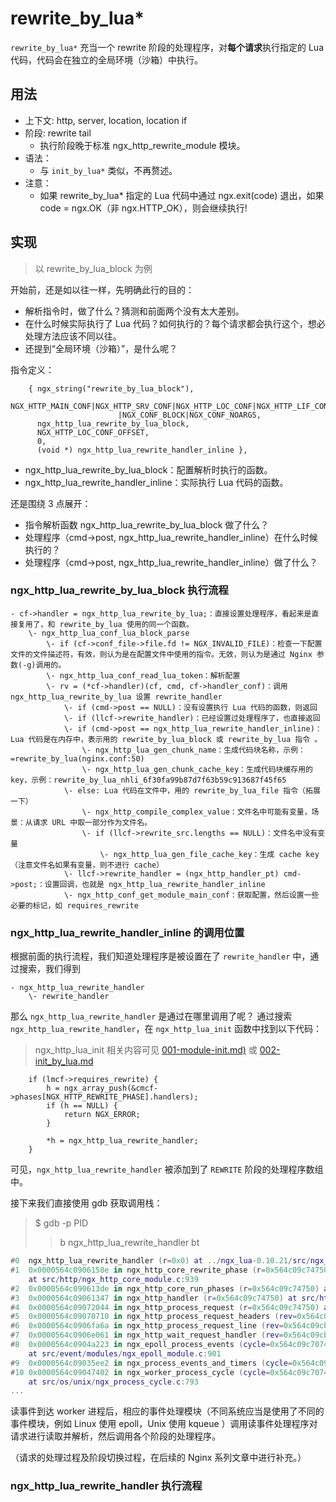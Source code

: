 # rewrite_by_lua*

`rewrite_by_lua*` 充当一个 rewrite 阶段的处理程序，对**每个请求**执行指定的 Lua 代码，代码会在独立的全局环境（沙箱）中执行。

## 用法

- 上下文: http, server, location, location if
- 阶段: rewrite tail
  - 执行阶段晚于标准 ngx_http_rewrite_module 模块。
- 语法：
    - 与 `init_by_lua*` 类似，不再赘述。
- 注意：
  - 如果 rewrite_by_lua* 指定的 Lua 代码中通过 ngx.exit(code) 退出，如果 code = ngx.OK（非 ngx.HTTP_OK），则会继续执行!

## 实现

> 以 rewrite_by_lua_block 为例

开始前，还是如以往一样，先明确此行的目的：

- 解析指令时，做了什么？猜测和前面两个没有太大差别。
- 在什么时候实际执行了 Lua 代码？如何执行的？每个请求都会执行这个，想必处理方法应该不同以往。
- 还提到“全局环境（沙箱）”，是什么呢？

指令定义：

```
    { ngx_string("rewrite_by_lua_block"),
      NGX_HTTP_MAIN_CONF|NGX_HTTP_SRV_CONF|NGX_HTTP_LOC_CONF|NGX_HTTP_LIF_CONF
                        |NGX_CONF_BLOCK|NGX_CONF_NOARGS,
      ngx_http_lua_rewrite_by_lua_block,
      NGX_HTTP_LOC_CONF_OFFSET,
      0,
      (void *) ngx_http_lua_rewrite_handler_inline },
```

- ngx_http_lua_rewrite_by_lua_block：配置解析时执行的函数。
- ngx_http_lua_rewrite_handler_inline：实际执行 Lua 代码的函数。

还是围绕 3 点展开：

- 指令解析函数 ngx_http_lua_rewrite_by_lua_block 做了什么？
- 处理程序（cmd->post, ngx_http_lua_rewrite_handler_inline）在什么时候执行的？
- 处理程序（cmd->post, ngx_http_lua_rewrite_handler_inline）做了什么？

### ngx_http_lua_rewrite_by_lua_block 执行流程

```
- cf->handler = ngx_http_lua_rewrite_by_lua;：直接设置处理程序，看起来是直接复用了，和 rewrite_by_lua 使用的同一个函数。
    \- ngx_http_lua_conf_lua_block_parse
        \- if (cf->conf_file->file.fd != NGX_INVALID_FILE)：检查一下配置文件的文件描述符，有效，则认为是在配置文件中使用的指令。无效，则认为是通过 Nginx 参数(-g)调用的。
        \- ngx_http_lua_conf_read_lua_token：解析配置
        \- rv = (*cf->handler)(cf, cmd, cf->handler_conf)：调用 ngx_http_lua_rewrite_by_lua 设置 rewrite_handler
            \- if (cmd->post == NULL)：没有设置执行 Lua 代码的函数，则返回
            \- if (llcf->rewrite_handler)：已经设置过处理程序了，也直接返回
            \- if (cmd->post == ngx_http_lua_rewrite_handler_inline)：Lua 代码是在内存中，表示用的 rewrite_by_lua_block 或 rewrite_by_lua 指令 。
                \- ngx_http_lua_gen_chunk_name：生成代码块名称，示例：=rewrite_by_lua(nginx.conf:50)
                \- ngx_http_lua_gen_chunk_cache_key：生成代码块缓存用的 key，示例：rewrite_by_lua_nhli_6f30fa99b87d7f63b59c913687f45f65
            \- else: Lua 代码在文件中，用的 rewrite_by_lua_file 指令（拓展一下）
                \- ngx_http_compile_complex_value：文件名中可能有变量，场景：从请求 URL 中取一部分作为文件名。
                \- if (llcf->rewrite_src.lengths == NULL)：文件名中没有变量
                    \- ngx_http_lua_gen_file_cache_key：生成 cache key（注意文件名如果有变量，则不进行 cache）
            \- llcf->rewrite_handler = (ngx_http_handler_pt) cmd->post;：设置回调，也就是 ngx_http_lua_rewrite_handler_inline
            \- ngx_http_conf_get_module_main_conf：获取配置，然后设置一些必要的标记，如 requires_rewrite
```

### ngx_http_lua_rewrite_handler_inline 的调用位置

根据前面的执行流程，我们知道处理程序是被设置在了 `rewrite_handler` 中，通过搜索，我们得到

```
- ngx_http_lua_rewrite_handler
    \- rewrite_handler
```

那么 `ngx_http_lua_rewrite_handler` 是通过在哪里调用了呢？
通过搜索 `ngx_http_lua_rewrite_handler`，在 `ngx_http_lua_init` 函数中找到以下代码：

> ngx_http_lua_init 相关内容可见 [001-module-init.md)](001-module-init.md) 或 [002-init_by_lua.md](002-init_by_lua.md)

```
    if (lmcf->requires_rewrite) {
        h = ngx_array_push(&cmcf->phases[NGX_HTTP_REWRITE_PHASE].handlers);
        if (h == NULL) {
            return NGX_ERROR;
        }

        *h = ngx_http_lua_rewrite_handler;
    }
```

可见，`ngx_http_lua_rewrite_handler` 被添加到了 `REWRITE` 阶段的处理程序数组中。

接下来我们直接使用 gdb 获取调用栈：

> $ gdb -p PID
> > b ngx_http_lua_rewrite_handler
> > bt


```lua
#0  ngx_http_lua_rewrite_handler (r=0x0) at ../ngx_lua-0.10.21/src/ngx_http_lua_rewriteby.c:26
#1  0x0000564c0906158e in ngx_http_core_rewrite_phase (r=0x564c09c74750, ph=0x564c09c9bea0)
    at src/http/ngx_http_core_module.c:939
#2  0x0000564c090613de in ngx_http_core_run_phases (r=0x564c09c74750) at src/http/ngx_http_core_module.c:885
#3  0x0000564c09061347 in ngx_http_handler (r=0x564c09c74750) at src/http/ngx_http_core_module.c:868
#4  0x0000564c09072044 in ngx_http_process_request (r=0x564c09c74750) at src/http/ngx_http_request.c:2120
#5  0x0000564c09070710 in ngx_http_process_request_headers (rev=0x564c09cb2f00) at src/http/ngx_http_request.c:1498
#6  0x0000564c0906fa6a in ngx_http_process_request_line (rev=0x564c09cb2f00) at src/http/ngx_http_request.c:1165
#7  0x0000564c0906e061 in ngx_http_wait_request_handler (rev=0x564c09cb2f00) at src/http/ngx_http_request.c:503
#8  0x0000564c0904a223 in ngx_epoll_process_events (cycle=0x564c09c70740, timer=60000, flags=1)
    at src/event/modules/ngx_epoll_module.c:901
#9  0x0000564c09035ee2 in ngx_process_events_and_timers (cycle=0x564c09c70740) at src/event/ngx_event.c:257
#10 0x0000564c09047402 in ngx_worker_process_cycle (cycle=0x564c09c70740, data=0x0)
    at src/os/unix/ngx_process_cycle.c:793
...
```

读事件到达 worker 进程后，相应的事件处理模块（不同系统应当是使用了不同的事件模块，例如 Linux 使用 epoll，Unix 使用 kqueue ）调用读事件处理程序对请求进行读取并解析，然后调用各个阶段的处理程序。

（请求的处理过程及阶段切换过程，在后续的 Nginx 系列文章中进行补充。）

### ngx_http_lua_rewrite_handler 执行流程

```

```
